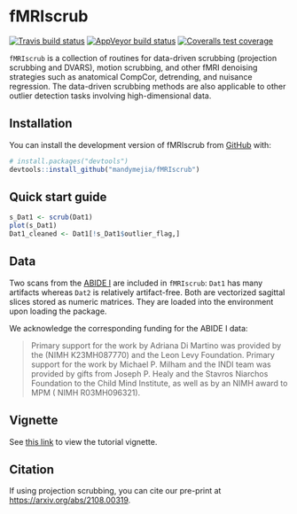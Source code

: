 
<!-- README.md is generated from README.Rmd. Please edit that file -->

# fMRIscrub

<!-- badges: start -->

[![Travis build
status](https://travis-ci.com/mandymejia/fMRIscrub.svg?branch=master)](https://travis-ci.com/github/mandymejia/fMRIscrub)
[![AppVeyor build
status](https://ci.appveyor.com/api/projects/status/github/mandymejia/fMRIscrub?branch=master&svg=true)](https://ci.appveyor.com/project/mandymejia/fMRIscrub)
[![Coveralls test
coverage](https://coveralls.io/repos/github/mandymejia/fMRIscrub/badge.svg?branch=master)](https://coveralls.io/github/mandymejia/fMRIscrub?branch=master)
<!-- badges: end -->

`fMRIscrub` is a collection of routines for data-driven scrubbing
(projection scrubbing and DVARS), motion scrubbing, and other fMRI
denoising strategies such as anatomical CompCor, detrending, and
nuisance regression. The data-driven scrubbing methods are also
applicable to other outlier detection tasks involving high-dimensional
data.

## Installation

You can install the development version of fMRIscrub from
[GitHub](https://github.com/) with:

``` r
# install.packages("devtools")
devtools::install_github("mandymejia/fMRIscrub")
```

## Quick start guide

``` r
s_Dat1 <- scrub(Dat1)
plot(s_Dat1)
Dat1_cleaned <- Dat1[!s_Dat1$outlier_flag,]
```

## Data

Two scans from the [ABIDE
I](http://fcon_1000.projects.nitrc.org/indi/abide/abide_I.html) are
included in `fMRIscrub`: `Dat1` has many artifacts whereas `Dat2` is
relatively artifact-free. Both are vectorized sagittal slices stored as
numeric matrices. They are loaded into the environment upon loading the
package.

We acknowledge the corresponding funding for the ABIDE I data:

> Primary support for the work by Adriana Di Martino was provided by the
> (NIMH K23MH087770) and the Leon Levy Foundation. Primary support for
> the work by Michael P. Milham and the INDI team was provided by gifts
> from Joseph P. Healy and the Stavros Niarchos Foundation to the Child
> Mind Institute, as well as by an NIMH award to MPM ( NIMH
> R03MH096321).

## Vignette

See [this
link](https://github.com/mandymejia/fMRIscrub/blob/master/vignettes/projection_scrubbing.rmd)
to view the tutorial vignette.

## Citation

If using projection scrubbing, you can cite our pre-print at
<https://arxiv.org/abs/2108.00319>.
